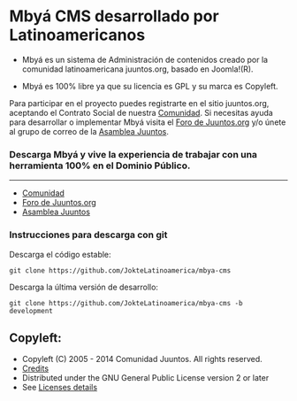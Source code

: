 # Mbyá CMS desarrollado por Latinoamericanos

* Mbyá es un sistema de Administración de contenidos creado por la comunidad latinoamericana juuntos.org, basado en Joomla!(R).

* Mbyá es 100% libre ya que su licencia es GPL y su marca es Copyleft.

Para participar en el proyecto puedes registrarte en el sitio juuntos.org, aceptando el Contrato Social de nuestra [Comunidad](http://juuntos.org/comunidad-juuntos/nuestro-pacto-social.html). Si necesitas ayuda para desarrollar o implementar Mbyá visita el [Foro de Juuntos.org](http://juuntos.org/foro.html) y/o únete al grupo de correo de la [Asamblea Juuntos](https://groups.google.com/group/juuntos?hl=es).

### Descarga Mbyá y vive la experiencia de trabajar con una herramienta 100% en el Dominio Público.
---
  - [Comunidad](http://juuntos.org/comunidad-juuntos/nuestro-pacto-social.html)
  - [Foro de Juuntos.org](http://juuntos.org/foro.html)
  - [Asamblea Juuntos](https://groups.google.com/group/juuntos?hl=es)

### Instrucciones para descarga con git

Descarga el código estable:

    git clone https://github.com/JokteLatinoamerica/mbya-cms

Descarga la última versión de desarrollo:

    git clone https://github.com/JokteLatinoamerica/mbya-cms -b development

Copyleft:
---------------------
* Copyleft (C) 2005 - 2014 Comunidad Juuntos. All rights reserved.
* [Credits](http://juuntos.org)
* Distributed under the GNU General Public License version 2 or later
* See [Licenses details](http://juuntos.org/licencia.txt)
